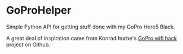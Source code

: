 # GoProHelper

Simple Python API for getting stuff done with my GoPro Hero5 Black.

A great deal of inspiration came from Konrad Iturbe's
[GoPro wifi hack](https://github.com/KonradIT/goprowifihack) project on Github.  


